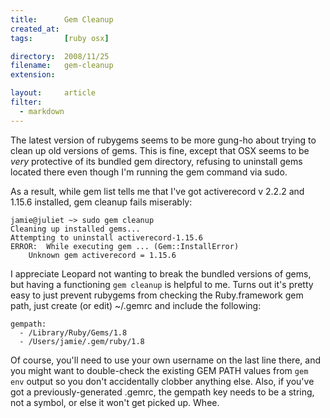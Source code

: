 ```yaml
---
title:      Gem Cleanup
created_at: 
tags:       [ruby osx]

directory:  2008/11/25
filename:   gem-cleanup
extension:  

layout:     article
filter:
  - markdown
---
```

The latest version of rubygems seems to be more gung-ho about trying to clean up old versions of gems.  This is fine, except that OSX seems to be *very* protective of its bundled gem directory, refusing to uninstall gems located there even though I'm running the gem command via sudo.

As a result, while gem list tells me that I've got activerecord v 2.2.2 and 1.15.6 installed, gem cleanup fails miserably:

    jamie@juliet ~> sudo gem cleanup
    Cleaning up installed gems...
    Attempting to uninstall activerecord-1.15.6
    ERROR:  While executing gem ... (Gem::InstallError)
        Unknown gem activerecord = 1.15.6

I appreciate Leopard not wanting to break the bundled versions of gems, but having a functioning `gem cleanup` is helpful to me.  Turns out it's pretty easy to just prevent rubygems from checking the Ruby.framework gem path, just create (or edit) ~/.gemrc and include the following:

    gempath:
      - /Library/Ruby/Gems/1.8
      - /Users/jamie/.gem/ruby/1.8

Of course, you'll need to use your own username on the last line there, and you might want to double-check the existing GEM PATH values from `gem env` output so you don't accidentally clobber anything else.  Also, if you've got a previously-generated .gemrc, the gempath key needs to be a string, not a symbol, or else it won't get picked up.  Whee.